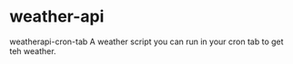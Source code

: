 # weather-api
weatherapi-cron-tab
A weather script you can run in your cron tab to get teh weather.
